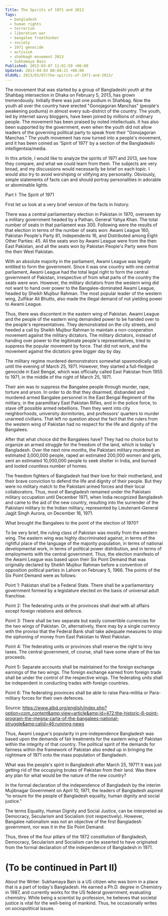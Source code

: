 ```yaml
---
Title: The Spirits of 1971 and 2013
Tags:
  - bangladesh
  - human rights
  - terrorism
  - liberation war
  - bangalee freethinker
  - society
  - 1971 genocide
  - activism
  - shahbagh movement 2013
  - Sukhamaya Bain
Published: 2013-03-07 11:01:59 +06:00
Updated: 2013-04-03 00:04:21 +06:00
OldURL: 2013/03/07/the-spirits-of-1971-and-2013/
---
```


The movement that was started by a group of Bangladeshi youth at the Shahbag intersection in Dhaka on February 5, 2013, has grown tremendously. Initially there was just one podium in Shahbag. Now the youth all over the country have erected "Gonojagoran Manchas" (people's awakening podiums) in almost every sub-district of the country. The youth, led by internet savvy bloggers, have been joined by millions of ordinary people. The movement has been praised by noted intellectuals. It has also been supported by the government, even when the youth did not allow leaders of the governing political party to speak from their "Gonojagoran Manchas." The youth movement has now turned into a people's movement, and it has been coined as 'Spirit of 1971' by a section of the Bangladeshi intelligentsia/media.

In this article, I would like to analyze the spirits of 1971 and 2013, see how they compare, and what we could learn from them. The subjects are very broad, and my discussions would necessarily be brief on each topic. I would also try to avoid worshiping or vilifying any personality. Obviously, simple statements of facts can and should portray personalities in adorable or abominable lights.

Part I: The Spirit of 1971

First let us look at a very brief version of the facts in history.

There was a central parliamentary election in Pakistan in 1970, overseen by a military government headed by a Pathan, General Yahya Khan. The total number of seats in that parliament was 300. Following were the results of that election in terms of the number of seats won: Awami League 160, Pakistan People's Party 81, Independents 16, and Distributed among Eight Other Parties: 45. All the seats won by Awami League were from the then East Pakistan, and all the seats won by Pakistan People's Party were from the then West Pakistan.

With an absolute majority in the parliament, Awami League was legally entitled to form the government. Since it was one country with one central parliament, Awami League had the total legal right to form the central government of Pakistan, irrespective of from what parts of the country the seats were won. However, the military dictators from the western wing did not want to hand over power to the Bangalee-dominated Awami League, headed by Sheikh Mujibur Rahman. The most popular leader of the western wing, Zulfikar Ali Bhutto, also made the illegal demand of not yielding power to Awami League.

Thus, there was discontent in the eastern wing of Pakistan. Awami League and the people of the eastern wing demanded power to be handed over to the people's representatives. They demonstrated on the city streets, and heeded a call by Sheikh Mujibur Rahman to maintain a non-cooperation movement against the military dictators. The military dictators, instead of handing over power to the legitimate people's representatives, tried to suppress the popular movement by force. That did not work, and the movement against the dictators grew bigger day by day.

The military regime murdered demonstrators somewhat spasmodically up until the evening of March 25, 1971. However, they started a full-fledged genocide in East Bengal, which was officially called East Pakistan from 1955 to 1971, in the middle of the night of March 25, 1971.

Their aim was to suppress the Bangalee people through murder, rape, torture and arson. In order to do that they disarmed, disbanded and murdered armed Bangalee personnel in the East Bengal Regiment of the military, in the paramilitary East Pakistan Rifles, and in the police force, to stave off possible armed rebellions. Then they went into city neighborhoods, university dormitories, and professors' quarters to murder unarmed civilians. That left no question about the fact that the rulers from the western wing of Pakistan had no respect for the life and dignity of the Bangalees. 

After that what choice did the Bangalees have? They had no choice but to organize an armed struggle for the freedom of the land, which is today's Bangladesh. Over the next nine months, the Pakistani military murdered an estimated 3,000,000 people, raped an estimated 200,000 women and girls, sent an estimated 10,000,000 people to seek shelter in India, and burned and looted countless number of homes.

The freedom fighters of Bangladesh had their love for their motherland, and their brave conviction to defend the life and dignity of their people. But they were no military match to the Pakistani armed forces and their local collaborators. Thus, most of Bangladesh remained under the Pakistani military occupation until December 1971, when India recognized Bangladesh and came to the aid of the new country, resulting into the surrender of the Pakistani military to the Indian military, represented by Lieutenant-General Jagjit Singh Aurora, on December 16, 1971.

What brought the Bangalees to the point of the election of 1970?

To be very brief, the ruling class of Pakistan was mostly from the western wing. The eastern wing was highly discriminated against, in terms of the rightful place of the language of the majority population, in terms of national developmental work, in terms of political power distribution, and in terms of employments with the central government. Thus, the election manifesto of the Awami League was based upon their Six Point Demand that was originally declared by Sheikh Mujibur Rahman before a convention of opposition political parties in Lahore on February 5, 1966. The points of the Six Point Demand were as follows:

Point 1: Pakistan shall be a Federal State. There shall be a parliamentary government formed by a legislature elected on the basis of universal adult franchise.

Point 2: The federating units or the provinces shall deal with all affairs except foreign relations and defence.

Point 3: There shall be two separate but easily convertible currencies for the two wings of Pakistan. Or, alternatively, there may by a single currency with the proviso that the Federal Bank shall take adequate measures to stop the siphoning of money from East Pakistan to West Pakistan.

Point 4: The federating units or provinces shall reserve the right to levy taxes. The central government, of course, shall have some share of the tax proceeds.

Point 5: Separate accounts shall be maintained for the foreign exchange earnings of the two wings. The foreign exchange earned from foreign trade shall be under the control of the respective wings. The federating units shall be independent in conducting trades with foreign countries.

Point 6: The federating provinces shall be able to raise Para-militia or Para-military forces for their own defences.

Source: https://www.albd.org/english/index.php?option=com_content&amp;view=article&amp;id=472:the-historic-6-point-program-the-megna-carta-of-the-bangalees-national-struggle&amp;catid=46:runinng-news

Thus, Awami League's popularity in pre-independence Bangladesh was based upon the demands of fair treatments for the eastern wing of Pakistan within the integrity of that country. The political spirit of the demands for fairness within the framework of Pakistan also ended up in bringing the nightmare of 1971 onto the mass population of Bangladesh.

What was the people's spirit in Bangladesh after March 25, 1971? It was just getting rid of the occupying brutes of Pakistan from their land. Was there any plan for what would be the nature of the new country?

In the formal declaration of the independence of Bangladesh by the interim Mujibnagar Government on April 10, 1971, the leaders of Bangladesh aspired "to ensure for the people of Bangladesh equality, human dignity and social justice."

The terms Equality, Human Dignity and Social Justice, can be interpreted as Democracy, Secularism and Socialism (not respectively). However, Bangalee nationalism was not an objective of the first Bangladesh government, nor was it in the Six Point Demand.

Thus, three of the four pillars of the 1972 constitution of Bangladesh, Democracy, Secularism and Socialism can be asserted to have originated from the formal declaration of the independence of Bangladesh in 1971.

(To be continued in Part II)
==================================
About the Writer: Sukhamaya Bain is a US citizen who was born in a place that is a part of today's Bangladesh. He earned a Ph.D. degree in Chemistry in 1987, and currently works for the US federal government, evaluating chemistry. While being a scientist by profession, he believes that societal justice is vital for the well-being of mankind. Thus, he occasionally writes on sociopolitical issues.
